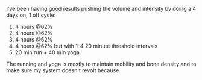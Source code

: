 I've been having good results pushing the volume and intensity by doing a 4 days on, 1 off cycle:

1. 4 hours @62%
2. 4 hours @62%
3. 4 hours @62%
4. 4 hours @62% but with 1-4 20 minute threshold intervals
5. 20 min run + 40 min yoga

The running and yoga is mostly to maintain mobility and bone density and to make sure my system doesn't revolt because